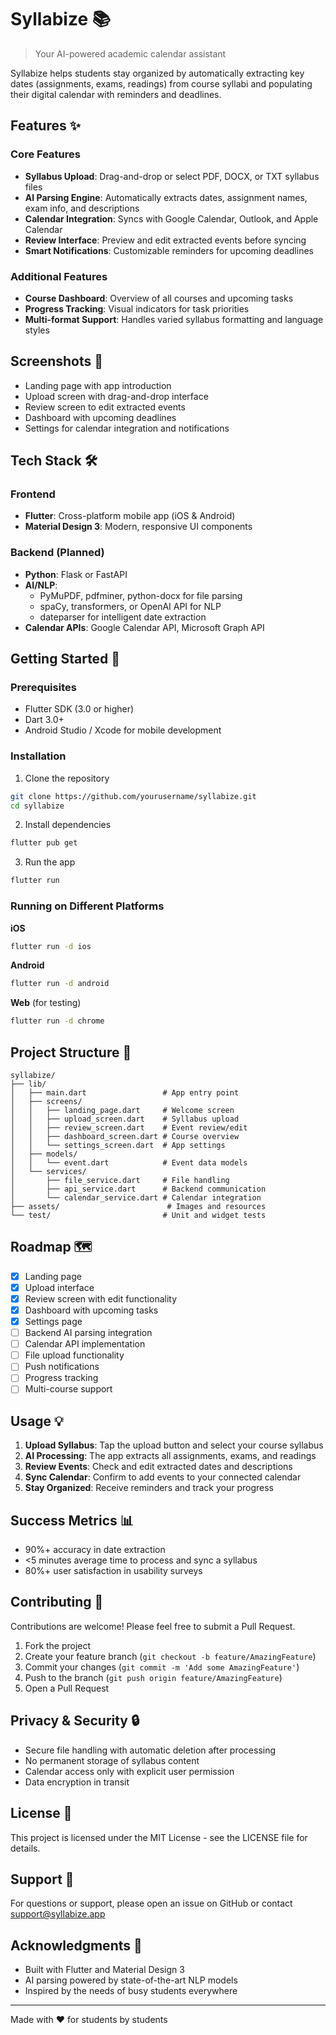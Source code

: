 # Syllabize 📚

> Your AI-powered academic calendar assistant

Syllabize helps students stay organized by automatically extracting key dates (assignments, exams, readings) from course syllabi and populating their digital calendar with reminders and deadlines.

## Features ✨

### Core Features
- **Syllabus Upload**: Drag-and-drop or select PDF, DOCX, or TXT syllabus files
- **AI Parsing Engine**: Automatically extracts dates, assignment names, exam info, and descriptions
- **Calendar Integration**: Syncs with Google Calendar, Outlook, and Apple Calendar
- **Review Interface**: Preview and edit extracted events before syncing
- **Smart Notifications**: Customizable reminders for upcoming deadlines

### Additional Features
- **Course Dashboard**: Overview of all courses and upcoming tasks
- **Progress Tracking**: Visual indicators for task priorities
- **Multi-format Support**: Handles varied syllabus formatting and language styles

## Screenshots 📱

- Landing page with app introduction
- Upload screen with drag-and-drop interface
- Review screen to edit extracted events
- Dashboard with upcoming deadlines
- Settings for calendar integration and notifications

## Tech Stack 🛠️

### Frontend
- **Flutter**: Cross-platform mobile app (iOS & Android)
- **Material Design 3**: Modern, responsive UI components

### Backend (Planned)
- **Python**: Flask or FastAPI
- **AI/NLP**: 
  - PyMuPDF, pdfminer, python-docx for file parsing
  - spaCy, transformers, or OpenAI API for NLP
  - dateparser for intelligent date extraction
- **Calendar APIs**: Google Calendar API, Microsoft Graph API

## Getting Started 🚀

### Prerequisites
- Flutter SDK (3.0 or higher)
- Dart 3.0+
- Android Studio / Xcode for mobile development

### Installation

1. Clone the repository
```bash
git clone https://github.com/yourusername/syllabize.git
cd syllabize
```

2. Install dependencies
```bash
flutter pub get
```

3. Run the app
```bash
flutter run
```

### Running on Different Platforms

**iOS**
```bash
flutter run -d ios
```

**Android**
```bash
flutter run -d android
```

**Web** (for testing)
```bash
flutter run -d chrome
```

## Project Structure 📁

```
syllabize/
├── lib/
│   ├── main.dart                 # App entry point
│   ├── screens/
│   │   ├── landing_page.dart     # Welcome screen
│   │   ├── upload_screen.dart    # Syllabus upload
│   │   ├── review_screen.dart    # Event review/edit
│   │   ├── dashboard_screen.dart # Course overview
│   │   └── settings_screen.dart  # App settings
│   ├── models/
│   │   └── event.dart            # Event data models
│   └── services/
│       ├── file_service.dart     # File handling
│       ├── api_service.dart      # Backend communication
│       └── calendar_service.dart # Calendar integration
├── assets/                        # Images and resources
└── test/                         # Unit and widget tests
```

## Roadmap 🗺️

- [x] Landing page
- [x] Upload interface
- [x] Review screen with edit functionality
- [x] Dashboard with upcoming tasks
- [x] Settings page
- [ ] Backend AI parsing integration
- [ ] Calendar API implementation
- [ ] File upload functionality
- [ ] Push notifications
- [ ] Progress tracking
- [ ] Multi-course support

## Usage 💡

1. **Upload Syllabus**: Tap the upload button and select your course syllabus
2. **AI Processing**: The app extracts all assignments, exams, and readings
3. **Review Events**: Check and edit extracted dates and descriptions
4. **Sync Calendar**: Confirm to add events to your connected calendar
5. **Stay Organized**: Receive reminders and track your progress

## Success Metrics 📊

- 90%+ accuracy in date extraction
- <5 minutes average time to process and sync a syllabus
- 80%+ user satisfaction in usability surveys

## Contributing 🤝

Contributions are welcome! Please feel free to submit a Pull Request.

1. Fork the project
2. Create your feature branch (`git checkout -b feature/AmazingFeature`)
3. Commit your changes (`git commit -m 'Add some AmazingFeature'`)
4. Push to the branch (`git push origin feature/AmazingFeature`)
5. Open a Pull Request

## Privacy & Security 🔒

- Secure file handling with automatic deletion after processing
- No permanent storage of syllabus content
- Calendar access only with explicit user permission
- Data encryption in transit

## License 📄

This project is licensed under the MIT License - see the LICENSE file for details.

## Support 💬

For questions or support, please open an issue on GitHub or contact support@syllabize.app

## Acknowledgments 🙏

- Built with Flutter and Material Design 3
- AI parsing powered by state-of-the-art NLP models
- Inspired by the needs of busy students everywhere

---

Made with ❤️ for students by students
